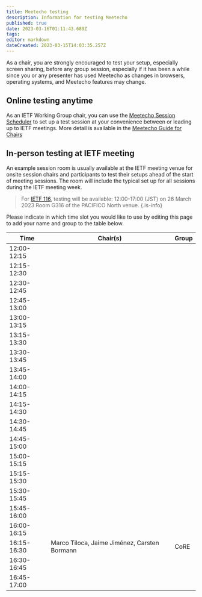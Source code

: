 ```yaml
---
title: Meetecho testing
description: Information for testing Meetecho
published: true
date: 2023-03-16T01:11:43.689Z
tags: 
editor: markdown
dateCreated: 2023-03-15T14:03:35.257Z
---
```


As a chair, you are strongly encouraged to test your setup, especially screen sharing, before any group session, especially if it has been a while since you or any presenter has used Meetecho as changes in browsers, operating systems, and Meetecho features may change.

## Online testing anytime

As an IETF Working Group chair, you can use the [Meetecho Session Scheduler](https://meetings.conf.meetecho.com/scheduler) to set up a test session at your convenience between or leading up to IETF meetings. More detail is available in the [Meetecho Guide for Chairs](https://www.ietf.org/how/meetings/technology/meetecho-guide-chairs/)

## In-person testing at IETF meeting
An example session room is usually available at the IETF meeting venue for onsite session chairs and participants to test their setups ahead of the start of meeting sessions. The room will include the typical set up for all sessions during the IETF meeting week.

> For [IETF 116](https://www.ietf.org/how/meetings/116/), testing will be available:
> 12:00-17:00 (JST) on 26 March 2023
> Room G316 of the PACIFICO North venue. 
{.is-info}

Please indicate in which time slot you would like to use by editing this page to add your name and group to the table below. 


| Time         | Chair(s)               | Group                 |
| ------       | -------                | ------                |
| 12:00-12:15  |                        |                       |
| 12:15-12:30  |                        |                       |
| 12:30-12:45  |                        |                       |
| 12:45-13:00  |                        |                       |
| 13:00-13:15  |                        |                       |
| 13:15-13:30  |                        |                       |
| 13:30-13:45  |                        |                       |
| 13:45-14:00  |                        |                       |
| 14:00-14:15  |                        |                       |
| 14:15-14:30  |                        |                       |
| 14:30-14:45  |                        |                       |
| 14:45-15:00  |                        |                       |
| 15:00-15:15  |                        |                       |
| 15:15-15:30  |                        |                       |
| 15:30-15:45  |                        |                       |
| 15:45-16:00  |                        |                       |
| 16:00-16:15  |                        |                       |
| 16:15-16:30  | Marco Tiloca, Jaime Jiménez, Carsten Bormann                       |       CoRE                |
| 16:30-16:45  |                        |                       |
| 16:45-17:00  |                        |                       |
